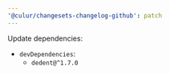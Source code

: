 ```yaml
---
'@culur/changesets-changelog-github': patch
---
```


Update dependencies:

- `devDependencies`:
  - `dedent@^1.7.0`
